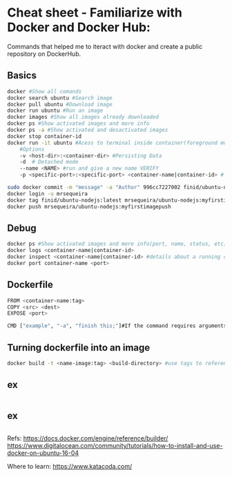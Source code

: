 #  Cheat sheet - Familiarize with Docker and Docker Hub:

Commands that helped me to iteract with docker and create a public repository on DockerHub.

## Basics
```bash
docker #Show all comands
docker search ubuntu #Search image
docker pull ubuntu #Download image
docker run ubuntu #Run an image
docker images #Show all images already downloaded
docker ps #Show activated images and more info
docker ps -a #Show activated and desactivated images
docker stop container-id 
docker run -it ubuntu #Acess to terminal inside container(foreground mode, allocating pseudo-tty)
    #Options
    -v <host-dir>:<container-dir> #Persisting Data
    -d  # Detached mode
    --name <NAME> #run and give a new name VERIFY
    -p <specific-port>:<specific-port> <container-name|container-id> # Run image to specified port and name

sudo docker commit -m "message" -a "Author" 996cc7227002 finid/ubuntu-nodejs #Save image after doing changes
docker login -u mrsequeira
docker tag finid/ubuntu-nodejs:latest mrsequeira/ubuntu-nodejs:myfirstimagepush #Tag created image to docker hub repository
docker push mrsequeira/ubuntu-nodejs:myfirstimagepush
``` 

## Debug
```bash
docker ps #Show activated images and more info(port, name, status, etc)
docker logs <container-name|container-id>
docker inspect <container-name|container-id> #details about a running container.
docker port container-name <port>
``` 

## Dockerfile
```bash
FROM <container-name:tag>
COPY <src> <dest>
EXPOSE <port>

CMD ["example", "-a", "finish this;"]#If the command requires arguments then it's recommended to use an array
``` 
## Turning dockerfile into an image
```bash
docker build -t <name-image:tag> <build-directory> #use tags to reference a version number, 
``` 

## ex
```bash

``` 
## ex
```bash

``` 





Refs:
https://docs.docker.com/engine/reference/builder/
https://www.digitalocean.com/community/tutorials/how-to-install-and-use-docker-on-ubuntu-16-04

Where to learn:
https://www.katacoda.com/ 
